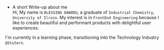 - A short Write-up about me \
Hi,
   My name is `BLESSING DAWODU`, a graduate of `Industrial Chemistry`, `University of Ilroin`. My interest  is in `FrontEnd Engineering` because I like to create beautiful and performant products with delightful user experiences.

I'm currently in a learning phase, transitioning into the Technology Industry `@Stutern`.